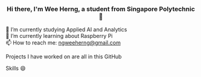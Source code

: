 ### <p align="center">Hi there, I'm Wee Herng, a student from Singapore Polytechnic 👋</p>

🔭 I’m currently studying Applied AI and Analytics<br>
🌱 I’m currently learning about Raspberry Pi<br>
📫 How to reach me: ngweeherng@gmail.com

Projects I have worked on are all in this GitHub

Skills 😄

<!--
**whirly1/whirly1** is a ✨ _special_ ✨ repository because its `README.md` (this file) appears on your GitHub profile.

Here are some ideas to get you started:

- 🔭 I’m currently working on ...
- 🌱 I’m currently learning ...
- 👯 I’m looking to collaborate on ...
- 🤔 I’m looking for help with ...
- 💬 Ask me about ...
- 📫 How to reach me: ...
- 😄 Pronouns: ...
- ⚡ Fun fact: ...
-->
